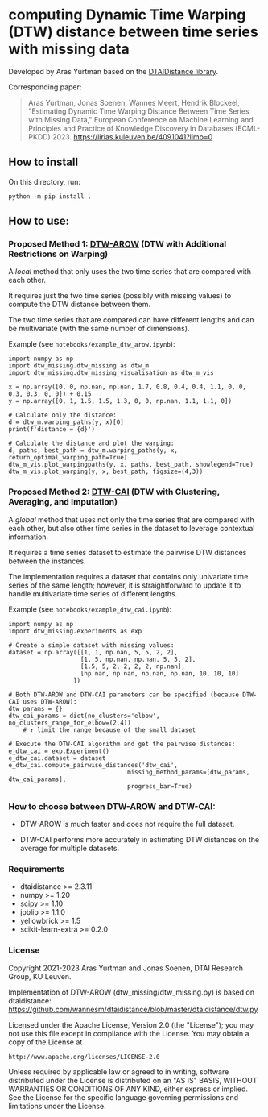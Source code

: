 <!---
[![DOI](<...>.svg)](https://<...>) 
-->


# computing **Dynamic Time Warping (DTW) distance** between time series with **missing data**

Developed by Aras Yurtman based on the [DTAIDistance library](https://github.com/wannesm/dtaidistance).

Corresponding paper:
> Aras Yurtman, Jonas Soenen, Wannes Meert, Hendrik Blockeel, "Estimating Dynamic Time Warping Distance Between Time Series with Missing Data," European Conference on Machine Learning and Principles and Practice of Knowledge Discovery in Databases (ECML-PKDD) 2023. https://lirias.kuleuven.be/4091041?limo=0

## How to install

On this directory, run:

    python -m pip install .

## How to use:

### Proposed Method 1: <u>**DTW-AROW**</u> (DTW with Additional Restrictions on Warping)

A *local* method that only uses the two time series that are compared with each other.

It requires just the two time series (possibly with missing values) to compute the DTW distance between them.

The two time series that are compared can have different lengths and can be multivariate (with the same number of dimensions).

Example (see `notebooks/example_dtw_arow.ipynb`):

    import numpy as np
    import dtw_missing.dtw_missing as dtw_m
    import dtw_missing.dtw_missing_visualisation as dtw_m_vis

    x = np.array([0, 0, np.nan, np.nan, 1.7, 0.8, 0.4, 0.4, 1.1, 0, 0, 0.3, 0.3, 0, 0]) + 0.15
    y = np.array([0, 1, 1.5, 1.5, 1.3, 0, 0, np.nan, 1.1, 1.1, 0])

    # Calculate only the distance:
    d = dtw_m.warping_paths(y, x)[0]
    print(f'distance = {d}')

    # Calculate the distance and plot the warping:
    d, paths, best_path = dtw_m.warping_paths(y, x, return_optimal_warping_path=True)
    dtw_m_vis.plot_warpingpaths(y, x, paths, best_path, showlegend=True)
    dtw_m_vis.plot_warping(y, x, best_path, figsize=(4,3))


### Proposed Method 2: <u>**DTW-CAI**</u> (DTW with Clustering, Averaging, and Imputation)

A *global* method that uses not only the time series that are compared with each other, but also other time series in the dataset to leverage contextual information.

It requires a time series dataset to estimate the pairwise DTW distances between the instances.

The implementation requires a dataset that contains only univariate time series of the same length; however, it is straightforward to update it to handle multivariate time series of different lengths.

Example (see `notebooks/example_dtw_cai.ipynb`):

    import numpy as np
    import dtw_missing.experiments as exp

    # Create a simple dataset with missing values:
    dataset = np.array([[1, 1, np.nan, 5, 5, 2, 2], 
                        [1, 5, np.nan, np.nan, 5, 5, 2], 
                        [1.5, 5, 2, 2, 2, 2, np.nan], 
                        [np.nan, np.nan, np.nan, np.nan, 10, 10, 10]
                      ])
    
    # Both DTW-AROW and DTW-CAI parameters can be specified (because DTW-CAI uses DTW-AROW):
    dtw_params = {}
    dtw_cai_params = dict(no_clusters='elbow', no_clusters_range_for_elbow=(2,4)) 
        # ↑ limit the range because of the small dataset
    
    # Execute the DTW-CAI algorithm and get the pairwise distances:
    e_dtw_cai = exp.Experiment()
    e_dtw_cai.dataset = dataset
    e_dtw_cai.compute_pairwise_distances('dtw_cai', 
                                     missing_method_params=[dtw_params, dtw_cai_params],
                                     progress_bar=True)


### How to choose between DTW-AROW and DTW-CAI:

- DTW-AROW is much faster and does not require the full dataset.

- DTW-CAI performs more accurately in estimating DTW distances on the average for multiple datasets.

### Requirements
- dtaidistance >= 2.3.11
- numpy >= 1.20
- scipy >= 1.10
- joblib >= 1.1.0
- yellowbrick >= 1.5
- scikit-learn-extra >= 0.2.0

### License
Copyright 2021-2023 Aras Yurtman and Jonas Soenen, DTAI Research Group, KU Leuven.

Implementation of DTW-AROW (dtw_missing/dtw_missing.py) is based on dtaidistance: 
    https://github.com/wannesm/dtaidistance/blob/master/dtaidistance/dtw.py    

Licensed under the Apache License, Version 2.0 (the "License");
you may not use this file except in compliance with the License.
You may obtain a copy of the License at

    http://www.apache.org/licenses/LICENSE-2.0

Unless required by applicable law or agreed to in writing, software
distributed under the License is distributed on an "AS IS" BASIS,
WITHOUT WARRANTIES OR CONDITIONS OF ANY KIND, either express or implied.
See the License for the specific language governing permissions and
limitations under the License.